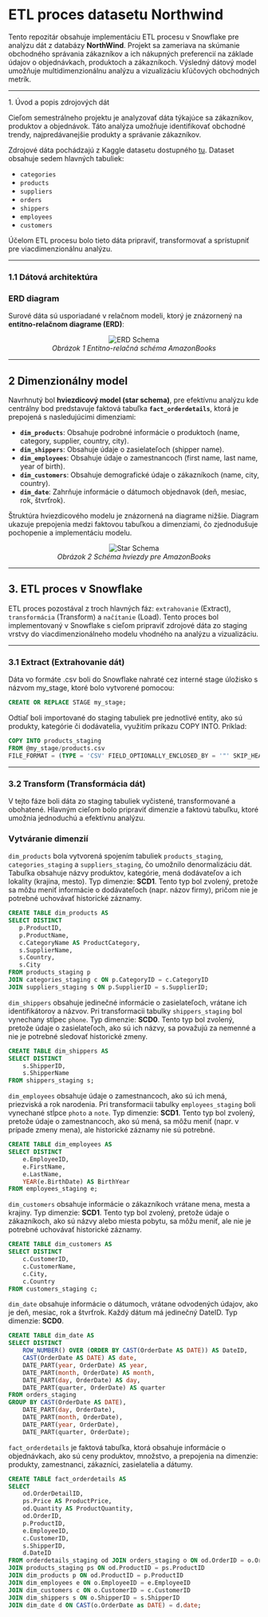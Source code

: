 # ETL proces datasetu Northwind
<p>Tento repozitár obsahuje implementáciu ETL procesu v Snowflake pre analýzu dát z databázy <b>NorthWind</b>. Projekt sa zameriava na skúmanie obchodného správania zákazníkov a ich nákupných preferencií na základe údajov o objednávkach, produktoch a zákazníkoch. Výsledný dátový model umožňuje multidimenzionálnu analýzu a vizualizáciu kľúčových obchodných metrík.</p>
<hr>
<p>1. Úvod a popis zdrojových dát</p>
<p>
Cieľom semestrálneho projektu je analyzovať dáta týkajúce sa zákazníkov, produktov a objednávok. Táto analýza umožňuje identifikovať obchodné trendy, najpredávanejšie produkty a správanie zákazníkov.
</p>
<p>
Zdrojové dáta pochádzajú z Kaggle datasetu dostupného <a href="https://www.kaggle.com/datasets/cleveranjosqlik/csv-northwind-database">tu</a>. Dataset obsahuje sedem hlavných tabuliek:
</p>
<ul>
  <li><code>categories</code></li>
  <li><code>products</code></li>
  <li><code>suppliers</code></li>
  <li><code>orders</code></li>
  <li><code>shippers</code></li>
  <li><code>employees</code></li>
  <li><code>customers</code></li>
</ul>
<p>Účelom ETL procesu bolo tieto dáta pripraviť, transformovať a sprístupniť pre viacdimenzionálnu analýzu.</p>
<hr>
<h3>1.1 Dátová architektúra</h3>
<h3>ERD diagram</h3>
<p>Surové dáta sú usporiadané v relačnom modeli, ktorý je znázornený na <b>entitno-relačnom diagrame (ERD)</b>:</p>
<p align="center">
  <img src="erd_schema.png" alt="ERD Schema">
  <br>
  <em>Obrázok 1 Entitno-relačná schéma AmazonBooks</em>
</p>

---
## **2 Dimenzionálny model**

Navrhnutý bol **hviezdicový model (star schema)**, pre efektívnu analýzu kde centrálny bod predstavuje faktová tabuľka **`fact_orderdetails`**, ktorá  je prepojená s nasledujúcimi dimenziami:
- **`dim_products`**: Obsahuje podrobné informácie o produktoch (name, category, supplier, country, city).
- **`dim_shippers`**: Obsahuje údaje o zasielateľoch (shipper name).
- **`dim_employees`**: Obsahuje údaje o zamestnancoch (first name, last name, year of birth).
- **`dim_customers`**: Obsahuje demografické údaje o zákazníkoch (name, city, country).
- **`dim_date`**: Zahrňuje informácie o dátumoch objednavok (deň, mesiac, rok, štvrťrok).

Štruktúra hviezdicového modelu je znázornená na diagrame nižšie. Diagram ukazuje prepojenia medzi faktovou tabuľkou a dimenziami, čo zjednodušuje pochopenie a implementáciu modelu.

<p align="center">
  <img src="star_schema.png" alt="Star Schema">
  <br>
  <em>Obrázok 2 Schéma hviezdy pre AmazonBooks</em>
</p>

---
## **3. ETL proces v Snowflake**
ETL proces pozostával z troch hlavných fáz: `extrahovanie` (Extract), `transformácia` (Transform) a `načítanie` (Load). Tento proces bol implementovaný v Snowflake s cieľom pripraviť zdrojové dáta zo staging vrstvy do viacdimenzionálneho modelu vhodného na analýzu a vizualizáciu.

---
### **3.1 Extract (Extrahovanie dát)**

Dáta vo formáte .csv boli do Snowflake nahraté cez interné stage úložisko s názvom my_stage, ktoré bolo vytvorené pomocou:

```sql
CREATE OR REPLACE STAGE my_stage;
```

Odtiaľ boli importované do staging tabuliek pre jednotlivé entity, ako sú produkty, kategórie či dodávatelia, využitím príkazu COPY INTO. Príklad:

```sql
COPY INTO products_staging
FROM @my_stage/products.csv
FILE_FORMAT = (TYPE = 'CSV' FIELD_OPTIONALLY_ENCLOSED_BY = '"' SKIP_HEADER = 1);
```

---
### **3.2 Transform (Transformácia dát)**

V tejto fáze boli dáta zo staging tabuliek vyčistené, transformované a obohatené. Hlavným cieľom bolo pripraviť dimenzie a faktovú tabuľku, ktoré umožnia jednoduchú a efektívnu analýzu.

### Vytváranie dimenzií

`dim_products` bola vytvorená spojením tabuliek `products_staging`, `categories_staging` a `suppliers_staging`, čo umožnilo denormalizáciu dát. Tabuľka obsahuje názvy produktov, kategórie, mená dodávateľov a ich lokality (krajina, mesto). Typ dimenzie: **SCD1**. Tento typ bol zvolený, pretože sa môžu meniť informácie o dodávateľoch (napr. názov firmy), pričom nie je potrebné uchovávať historické záznamy.
 ```sql
 CREATE TABLE dim_products AS
SELECT DISTINCT
    p.ProductID,
    p.ProductName,
    c.CategoryName AS ProductCategory,
    s.SupplierName,
    s.Country,
    s.City
FROM products_staging p
JOIN categories_staging c ON p.CategoryID = c.CategoryID
JOIN suppliers_staging s ON p.SupplierID = s.SupplierID;
```

`dim_shippers` obsahuje jedinečné informácie o zasielateľoch, vrátane ich identifikátorov a názvov. Pri transformacii tabulky `shippers_staging` bol vynechany stĺpec `phone`. Typ dimenzie: **SCD0**. Tento typ bol zvolený, pretože údaje o zasielateľoch, ako sú ich názvy, sa považujú za nemenné a nie je potrebné sledovať historické zmeny.
```sql
CREATE TABLE dim_shippers AS
SELECT DISTINCT
    s.ShipperID,
    s.ShipperName
FROM shippers_staging s;
```

`dim_employees` obsahuje údaje o zamestnancoch, ako sú ich mená, priezviská a rok narodenia. Pri transformacii tabulky `employees_staging` boli vynechané stĺpce `photo` a `note`. Typ dimenzie: **SCD1**. Tento typ bol zvolený, pretože údaje o zamestnancoch, ako sú mená, sa môžu meniť (napr. v prípade zmeny mena), ale historické záznamy nie sú potrebné.
```sql
CREATE TABLE dim_employees AS
SELECT DISTINCT
    e.EmployeeID,
    e.FirstName,
    e.LastName,
    YEAR(e.BirthDate) AS BirthYear
FROM employees_staging e;
```

`dim_customers` obsahuje informácie o zákazníkoch vrátane mena, mesta a krajiny. Typ dimenzie: **SCD1**. Tento typ bol zvolený, pretože údaje o zákazníkoch, ako sú názvy alebo miesta pobytu, sa môžu meniť, ale nie je potrebné uchovávať historické záznamy.
```sql
CREATE TABLE dim_customers AS 
SELECT DISTINCT
    c.CustomerID,
    c.CustomerName,
    c.City,
    c.Country
FROM customers_staging c;
```

`dim_date` obsahuje informácie o dátumoch, vrátane odvodených údajov, ako je deň, mesiac, rok a štvrťrok. Každý dátum má jedinečný DateID. Typ dimenzie: **SCD0**.
```sql
CREATE TABLE dim_date AS
SELECT DISTINCT
    ROW_NUMBER() OVER (ORDER BY CAST(OrderDate AS DATE)) AS DateID,
    CAST(OrderDate AS DATE) AS date,
    DATE_PART(year, OrderDate) AS year,
    DATE_PART(month, OrderDate) AS month,
    DATE_PART(day, OrderDate) AS day,
    DATE_PART(quarter, OrderDate) AS quarter   
FROM orders_staging
GROUP BY CAST(OrderDate AS DATE), 
    DATE_PART(day, OrderDate),  
    DATE_PART(month, OrderDate), 
    DATE_PART(year, OrderDate), 
    DATE_PART(quarter, OrderDate);
```

`fact_orderdetails` je faktová tabuľka, ktorá obsahuje informácie o objednávkach, ako sú ceny produktov, množstvo, a prepojenia na dimenzie: produkty, zamestnanci, zákazníci, zasielatelia a dátumy.
```sql
CREATE TABLE fact_orderdetails AS
SELECT
    od.OrderDetailID,
    ps.Price AS ProductPrice,
    od.Quantity AS ProductQuantity,
    od.OrderID,
    p.ProductID, 
    e.EmployeeID, 
    c.CustomerID, 
    s.ShipperID, 
    d.DateID
FROM orderdetails_staging od JOIN orders_staging o ON od.OrderID = o.OrderID
JOIN products_staging ps ON od.ProductID = ps.ProductID
JOIN dim_products p ON od.ProductID = p.ProductID
JOIN dim_employees e ON o.EmployeeID = e.EmployeeID
JOIN dim_customers c ON o.CustomerID = c.CustomerID
JOIN dim_shippers s ON o.ShipperID = s.ShipperID
JOIN dim_date d ON CAST(o.OrderDate as DATE) = d.date;
```
